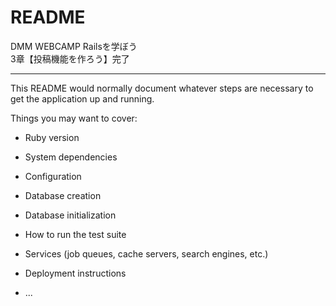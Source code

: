 
# README

 DMM&nbsp;WEBCAMP
 Railsを学ぼう  
3章【投稿機能を作ろう】完了

---
This README would normally document whatever steps are necessary to get the
application up and running.

Things you may want to cover:

* Ruby version

* System dependencies

* Configuration

* Database creation

* Database initialization

* How to run the test suite

* Services (job queues, cache servers, search engines, etc.)

* Deployment instructions

* ...

